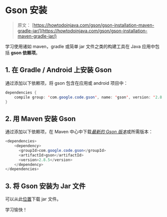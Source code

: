 # Gson 安装

> 原文： [https://howtodoinjava.com/gson/gson-installation-maven-gradle-jar/](https://howtodoinjava.com/gson/gson-installation-maven-gradle-jar/)

学习使用诸如 maven，gradle 或简单 jar 文件之类的构建工具在 Java 应用中包括 **gson 依赖项**。

## 1. 在 Gradle / Android 上安装 Gson

通过添加以下依赖项，将 gson 包含在应用或 android 项目中：

```java
dependencies {
    compile group: 'com.google.code.gson', name: 'gson', version: '2.8.5'
}

```

## 2. 用 Maven 安装 Gson

通过添加以下依赖项，在 Maven 中心中下载[*最新的 Gson 版本*](https://mvnrepository.com/artifact/com.google.code.gson/gson)或所需版本：

```java
<dependencies>
    <dependency>
      <groupId>com.google.code.gson</groupId>
      <artifactId>gson</artifactId>
      <version>2.8.5</version>
    </dependency>
</dependencies>

```

## 3. 将 Gson 安装为 Jar 文件

可以从此[位置](https://repo1.maven.org/maven2/com/google/code/gson/gson/)下载 jar 文件。

学习愉快！